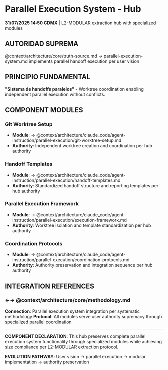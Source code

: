 # Parallel Execution System - Hub

**31/07/2025 14:50 CDMX** | L2-MODULAR extraction hub with specialized modules

## AUTORIDAD SUPREMA
@context/architecture/core/truth-source.md → parallel-execution-system.md implements parallel handoff execution per user vision

## PRINCIPIO FUNDAMENTAL
**"Sistema de handoffs paralelos"** - Worktree coordination enabling independent parallel execution without conflicts.

## COMPONENT MODULES

### **Git Worktree Setup**
- **Module**: → @context/architecture/claude_code/agent-instruction/parallel-execution/git-worktree-setup.md
- **Authority**: Independent worktree creation and coordination per hub authority

### **Handoff Templates**
- **Module**: → @context/architecture/claude_code/agent-instruction/parallel-execution/handoff-templates.md
- **Authority**: Standardized handoff structure and reporting templates per hub authority

### **Parallel Execution Framework**
- **Module**: → @context/architecture/claude_code/agent-instruction/parallel-execution/execution-framework.md
- **Authority**: Worktree isolation and template standardization per hub authority

### **Coordination Protocols**
- **Module**: → @context/architecture/claude_code/agent-instruction/parallel-execution/coordination-protocols.md
- **Authority**: Authority preservation and integration sequence per hub authority

## INTEGRATION REFERENCES

### ←→ @context/architecture/core/methodology.md
**Connection**: Parallel execution system integration per systematic methodology
**Protocol**: All modules serve user authority supremacy through specialized parallel coordination

---

**COMPONENT DECLARATION**: This hub preserves complete parallel execution system functionality through specialized modules while achieving size compliance per L2-MODULAR extraction protocol.

**EVOLUTION PATHWAY**: User vision → parallel execution → modular implementation → authority preservation
